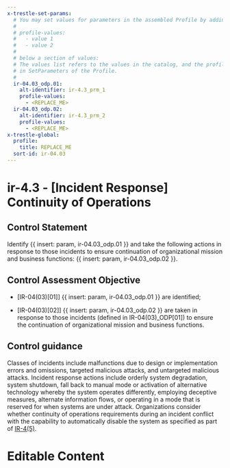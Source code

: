 ```yaml
---
x-trestle-set-params:
  # You may set values for parameters in the assembled Profile by adding
  #
  # profile-values:
  #   - value 1
  #   - value 2
  #
  # below a section of values:
  # The values list refers to the values in the catalog, and the profile-values represent values
  # in SetParameters of the Profile.
  #
  ir-04.03_odp.01:
    alt-identifier: ir-4.3_prm_1
    profile-values:
      - <REPLACE_ME>
  ir-04.03_odp.02:
    alt-identifier: ir-4.3_prm_2
    profile-values:
      - <REPLACE_ME>
x-trestle-global:
  profile:
    title: REPLACE_ME
  sort-id: ir-04.03
---
```


# ir-4.3 - \[Incident Response\] Continuity of Operations

## Control Statement

Identify {{ insert: param, ir-04.03_odp.01 }} and take the following actions in response to those incidents to ensure continuation of organizational mission and business functions: {{ insert: param, ir-04.03_odp.02 }}.

## Control Assessment Objective

- \[IR-04(03)[01]\] {{ insert: param, ir-04.03_odp.01 }} are identified;

- \[IR-04(03)[02]\] {{ insert: param, ir-04.03_odp.02 }} are taken in response to those incidents (defined in IR-04(03)_ODP[01]) to ensure the continuation of organizational mission and business functions.

## Control guidance

Classes of incidents include malfunctions due to design or implementation errors and omissions, targeted malicious attacks, and untargeted malicious attacks. Incident response actions include orderly system degradation, system shutdown, fall back to manual mode or activation of alternative technology whereby the system operates differently, employing deceptive measures, alternate information flows, or operating in a mode that is reserved for when systems are under attack. Organizations consider whether continuity of operations requirements during an incident conflict with the capability to automatically disable the system as specified as part of [IR-4(5)](#ir-4.5).

# Editable Content

<!-- Make additions and edits below -->
<!-- The above represents the contents of the control as received by the profile, prior to additions. -->
<!-- If the profile makes additions to the control, they will appear below. -->
<!-- The above markdown may not be edited but you may edit the content below, and/or introduce new additions to be made by the profile. -->
<!-- If there is a yaml header at the top, parameter values may be edited. Use --set-parameters to incorporate the changes during assembly. -->
<!-- The content here will then replace what is in the profile for this control, after running profile-assemble. -->
<!-- The current profile has no added parts for this control, but you may add new ones here. -->
<!-- Each addition must have a heading either of the form ## Control my_addition_name -->
<!-- or ## Part a. (where the a. refers to one of the control statement labels.) -->
<!-- "## Control" parts are new parts added after the statement part. -->
<!-- "## Part" parts are new parts added into the top-level statement part with that label. -->
<!-- Subparts may be added with nested hash levels of the form ### My Subpart Name -->
<!-- underneath the parent ## Control or ## Part being added -->
<!-- See https://ibm.github.io/compliance-trestle/tutorials/ssp_profile_catalog_authoring/ssp_profile_catalog_authoring for guidance. -->
